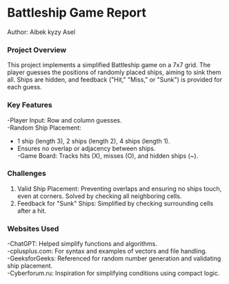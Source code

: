 # Battleship Game Report 
Author: Aibek kyzy Asel  

### Project Overview  
This project implements a simplified Battleship game on a 7x7 grid. The player guesses the positions of randomly placed ships, aiming to sink them all. Ships are hidden, and feedback ("Hit," "Miss," or "Sunk") is provided for each guess.  



### Key Features  
-Player Input: Row and column guesses.  
-Random Ship Placement:  
  - 1 ship (length 3), 2 ships (length 2), 4 ships (length 1).  
  - Ensures no overlap or adjacency between ships.  
-Game Board: Tracks hits (X), misses (O), and hidden ships (~).  



### Challenges  
1. Valid Ship Placement: Preventing overlaps and ensuring no ships touch, even at corners. Solved by checking all neighboring cells.  
2. Feedback for "Sunk" Ships: Simplified by checking surrounding cells after a hit.  


### Websites Used
-ChatGPT: Helped simplify functions and algorithms.  
-cplusplus.com: For syntax and examples of vectors and file handling.  
-GeeksforGeeks: Referenced for random number generation and validating ship placement.  
-Cyberforum.ru: Inspiration for simplifying conditions using compact logic.
